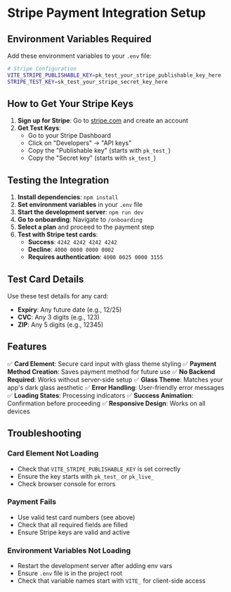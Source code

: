 # Stripe Payment Integration Setup

## Environment Variables Required

Add these environment variables to your `.env` file:

```bash
# Stripe Configuration
VITE_STRIPE_PUBLISHABLE_KEY=pk_test_your_stripe_publishable_key_here
STRIPE_TEST_KEY=sk_test_your_stripe_secret_key_here
```

## How to Get Your Stripe Keys

1. **Sign up for Stripe**: Go to [stripe.com](https://stripe.com) and create an account
2. **Get Test Keys**: 
   - Go to your Stripe Dashboard
   - Click on "Developers" → "API keys"
   - Copy the "Publishable key" (starts with `pk_test_`)
   - Copy the "Secret key" (starts with `sk_test_`)

## Testing the Integration

1. **Install dependencies**: `npm install`
2. **Set environment variables** in your `.env` file
3. **Start the development server**: `npm run dev`
4. **Go to onboarding**: Navigate to `/onboarding`
5. **Select a plan** and proceed to the payment step
6. **Test with Stripe test cards**:
   - **Success**: `4242 4242 4242 4242`
   - **Decline**: `4000 0000 0000 0002`
   - **Requires authentication**: `4000 0025 0000 3155`

## Test Card Details

Use these test details for any card:
- **Expiry**: Any future date (e.g., 12/25)
- **CVC**: Any 3 digits (e.g., 123)
- **ZIP**: Any 5 digits (e.g., 12345)

## Features

✅ **Card Element**: Secure card input with glass theme styling
✅ **Payment Method Creation**: Saves payment method for future use
✅ **No Backend Required**: Works without server-side setup
✅ **Glass Theme**: Matches your app's dark glass aesthetic
✅ **Error Handling**: User-friendly error messages
✅ **Loading States**: Processing indicators
✅ **Success Animation**: Confirmation before proceeding
✅ **Responsive Design**: Works on all devices

## Troubleshooting

### Card Element Not Loading
- Check that `VITE_STRIPE_PUBLISHABLE_KEY` is set correctly
- Ensure the key starts with `pk_test_` or `pk_live_`
- Check browser console for errors

### Payment Fails
- Use valid test card numbers (see above)
- Check that all required fields are filled
- Ensure Stripe keys are valid and active

### Environment Variables Not Loading
- Restart the development server after adding env vars
- Ensure `.env` file is in the project root
- Check that variable names start with `VITE_` for client-side access
